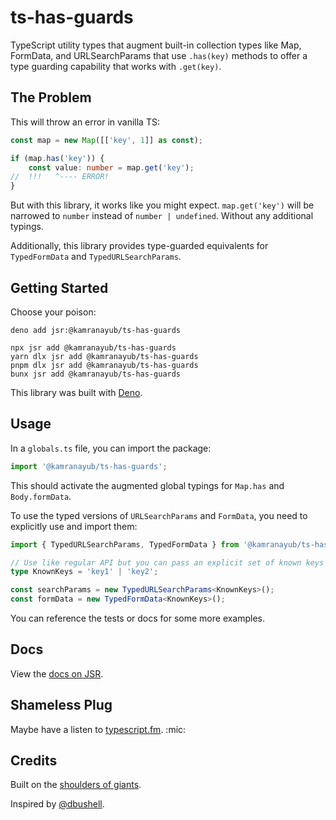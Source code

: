 # ts-has-guards

TypeScript utility types that augment built-in collection types like Map,
FormData, and URLSearchParams that use `.has(key)` methods to offer a type 
guarding capability that works with `.get(key)`.

## The Problem

This will throw an error in vanilla TS:

```ts
const map = new Map([['key', 1]] as const);

if (map.has('key')) {
    const value: number = map.get('key');
//  !!!   ^---- ERROR!
}
```

But with this library, it works like you might expect. `map.get('key')` will be narrowed to `number` instead of `number | undefined`. Without any additional typings.

Additionally, this library provides type-guarded equivalents for `TypedFormData` and `TypedURLSearchParams`.

## Getting Started

Choose your poison:

```
deno add jsr:@kamranayub/ts-has-guards

npx jsr add @kamranayub/ts-has-guards
yarn dlx jsr add @kamranayub/ts-has-guards
pnpm dlx jsr add @kamranayub/ts-has-guards
bunx jsr add @kamranayub/ts-has-guards
```

This library was built with [Deno](https://deno.com).

## Usage

In a `globals.ts` file, you can import the package:

```ts
import '@kamranayub/ts-has-guards';
```

This should activate the augmented global typings for `Map.has` and `Body.formData`.

To use the typed versions of `URLSearchParams` and `FormData`, you need to explicitly use and import them:

```ts
import { TypedURLSearchParams, TypedFormData } from '@kamranayub/ts-has-guards';

// Use like regular API but you can pass an explicit set of known keys
type KnownKeys = 'key1' | 'key2';

const searchParams = new TypedURLSearchParams<KnownKeys>();
const formData = new TypedFormData<KnownKeys>();
```

You can reference the tests or docs for some more examples.

## Docs

View the [docs on JSR](https://jsr.io/@kamranayub/ts-has-guards/doc).

## Shameless Plug

Maybe have a listen to [typescript.fm](https://typescript.fm). :mic:

## Credits

Built on the [shoulders of giants](https://stackoverflow.com/a/73467859/109458). 

Inspired by [@dbushell](https://bsky.app/profile/dbushell.com/post/3li5bohbiok27).